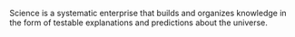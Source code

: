 Science is a systematic enterprise that builds and organizes knowledge in the form of testable explanations and predictions about the universe.